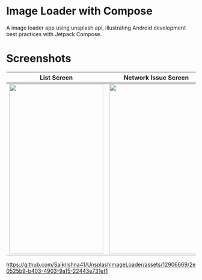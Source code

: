 # Image Loader with Compose

A image loader app using unsplash api, illustrating Android development best practices with Jetpack Compose. 

# Screenshots


List Screen           |  Network Issue Screen           |  video
:-------------------------:|:-------------------------: |:-------------------------:
<img src = "https://github.com/Saikrishna41/UnsplashImageLoader/assets/12906669/c56c81d8-0a21-4d88-8c63-0eb751fc0fbb" width="250" height="450"/> | <img src = "https://github.com/Saikrishna41/UnsplashImageLoader/assets/12906669/6ac820c9-6c82-44c7-9023-d9d12ac833f0" width="250" height="450"/>  |

https://github.com/Saikrishna41/UnsplashImageLoader/assets/12906669/2e0525b9-b403-4903-9a15-22443e731ef1



